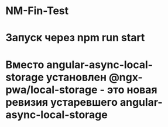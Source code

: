 # NM-Fin-Test
# Запуск через npm run start
# Вместо angular-async-local-storage установлен @ngx-pwa/local-storage - это новая ревизия устаревшего angular-async-local-storage
